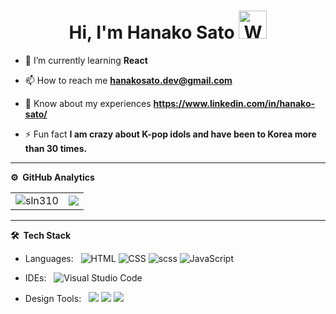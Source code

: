 <p align="center"> <h1 align="center"> Hi, I'm Hanako Sato <img src="https://raw.githubusercontent.com/nixin72/nixin72/master/wave.gif" 
         alt="Waving hand animated gif"
         height="45"
         width="45" /> </h1> </p>
<p align="center">

- 🌱 I’m currently learning **React**

- 📫 How to reach me **hanakosato.dev@gmail.com**
         
- 📄 Know about my experiences **https://www.linkedin.com/in/hanako-sato/**
         
- ⚡ Fun fact   **I am crazy about K-pop idols and have been to Korea more than 30 times.**
         
***


**⚙️ &nbsp;GitHub Analytics**
<table style="width:100%">
  <tr>
    <td> <img src="https://github-readme-stats.vercel.app/api?username=sln310&show_icons=true&theme=dark&locale=en&hide_border=true" alt="sln310" /></td>
    <td><img src="https://github-readme-stats.vercel.app/api/top-langs/?username=sln310&theme=dark&hide_border=true&layout=compact"></td>
  </tr>
</table>


***

**🛠 &nbsp;Tech Stack**

- Languages: &nbsp;
  ![HTML](https://img.shields.io/badge/-HTML-333333?style=flat&logo=HTML5)
  ![CSS](https://img.shields.io/badge/-CSS-333333?style=flat&logo=CSS3&logoColor=1572B6)
  ![scss](https://img.shields.io/badge/-SCSS-333333?style=flat&logo=SASS)
  ![JavaScript](https://img.shields.io/badge/-JavaScript-333333?style=flat&logo=javascript)
  
- IDEs: &nbsp;
  ![Visual Studio Code](https://img.shields.io/badge/-Visual%20Studio%20Code-333333?style=flat&logo=visual-studio-code&logoColor=007ACC)
  
- Design Tools: &nbsp;
 <a href="https://www.photoshop.com/en"><img src="https://img.shields.io/badge/-Photoshop-333333?style=flat&logo=adobe%20photoshop&logoColor=2EA8FF" /></a>
  <a href="https://www.adobe.com/ca/creativecloud/business/teams.html"><img src="https://img.shields.io/badge/-Illustrator-333333?style=flat&logo=adobe%20Illustrator&logoColor=FE9A01" /></a>
<a href="https://www.figma.com"><img src="https://img.shields.io/badge/-Figma-333333?style=flat&logo=Figma&logoColor=FF7261" /></a>
  
<!-- "https://img.shields.io/badge/-Figma-333333?style=flat&logo=Figma&logoColor=FF7261" -->
